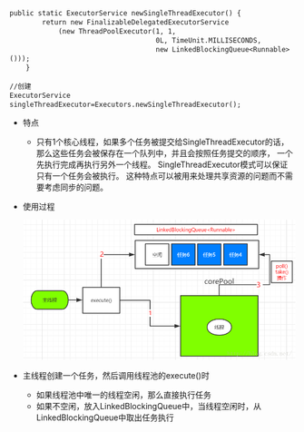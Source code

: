 ```
public static ExecutorService newSingleThreadExecutor() {
        return new FinalizableDelegatedExecutorService
            (new ThreadPoolExecutor(1, 1,
                                    0L, TimeUnit.MILLISECONDS,
                                    new LinkedBlockingQueue<Runnable>()));
    }

//创建
ExecutorService singleThreadExecutor=Executors.newSingleThreadExecutor(); 
```
* 特点
   * 只有1个核心线程，如果多个任务被提交给SingleThreadExecutor的话，
     那么这些任务会被保存在一个队列中，并且会按照任务提交的顺序，
     一个先执行完成再执行另外一个线程。
     SingleThreadExecutor模式可以保证只有一个任务会被执行。
     这种特点可以被用来处理共享资源的问题而不需要考虑同步的问题。


* 使用过程

  ![alt 属性文本](../picture/img_7.png)    

* 主线程创建一个任务，然后调用线程池的execute()时  
  * 如果线程池中唯一的线程空闲，那么直接执行任务
  * 如果不空闲，放入LinkedBlockingQueue中，当线程空闲时，从LinkedBlockingQueue中取出任务执行    